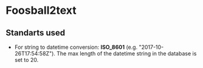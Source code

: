 # Foosball2text

## Standarts used
- For string to datetime conversion: **ISO_8601** (e.g. "2017-10-26T17:54:58Z"). The max length of the datetime string in the database is set to 20.
